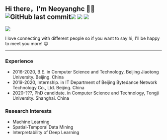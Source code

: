 ## Hi there，I'm Neoyanghc 🙋‍♂️  ![GitHub last commit](https://img.shields.io/github/last-commit/neoyanghc/neoyanghc)<img border="0" src="https://camo.githubusercontent.com/54fdbe8888c0a75717d7939b42f3d744b77483b0/687474703a2f2f6a617977636a6c6f76652e6769746875622e696f2f73622f69636f2f617765736f6d652e737667" /> <img border="0" src="https://camo.githubusercontent.com/1ef04f27611ff643eb57eb87cc0f1204d7a6a14d/68747470733a2f2f696d672e736869656c64732e696f2f7374617469632f76313f6c6162656c3d254630253946253843253946266d6573736167653d496625323055736566756c267374796c653d7374796c653d666c617426636f6c6f723d424334453939" /> <a href="https://github.com/Neoyanghc">  <img border="0" src="https://camo.githubusercontent.com/41e8e16b771d56dd768f7055354613254961d169/687474703a2f2f6a617977636a6c6f76652e6769746875622e696f2f73622f6769746875622f677265656e2d666f6c6c6f772e737667" /> </a> 

![](https://tva1.sinaimg.cn/large/008i3skNly1gqhoobd6kaj31jk0b4455.jpg)

I love connecting with different people so if you want to say hi,
I'll be happy to meet you more! 😊

---

### Experience
+ 2016-2020, B.E. in Computer Science and Technology, Beijing Jiaotong University. Beijing. China
+ 2019-2020, Internship. in IT Department of Beijing Bytedance Network Technology Co., Ltd. Beijing. China
+ 2020-???,  PhD candidate. in Computer Science and Technology, Tongji University. Shanghai. China

### Research Interests
 + Machine Learning
 + Spatial-Temporal Data Mining
 + Interpretability of Deep Learning
